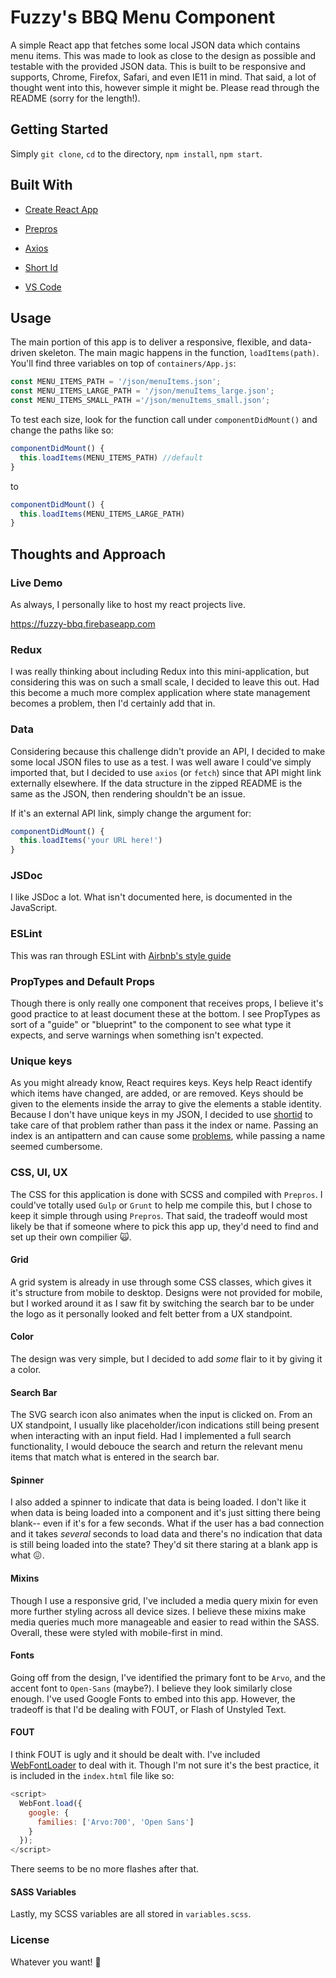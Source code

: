 # Fuzzy's BBQ Menu Component

A simple React app that fetches some local JSON data which contains menu items. This was made to look as close to the design as possible and testable with the provided JSON data. This is built to be responsive and supports, Chrome, Firefox, Safari, and even IE11 in mind. That said, a lot of thought went into this, however simple it might be. Please read through the README (sorry for the length!).

## Getting Started
Simply `git clone`, `cd` to the directory, `npm install`, `npm start`.

## Built With
- [Create React App](https://github.com/facebook/create-react-app)

- [Prepros](https://github.com/Subash/Prepros)

- [Axios](https://github.com/axios/axios)

- [Short Id](https://www.npmjs.com/package/shortid)

- [VS Code](https://github.com/Microsoft/vscode) 

## Usage
The main portion of this app is to deliver a responsive, flexible, and data-driven skeleton. The main magic happens in the function, `loadItems(path)`. You'll find three variables on top of `containers/App.js`:

```javascript
const MENU_ITEMS_PATH = '/json/menuItems.json';
const MENU_ITEMS_LARGE_PATH = '/json/menuItems_large.json';
const MENU_ITEMS_SMALL_PATH ='/json/menuItems_small.json';
```

To test each size, look for the function call under `componentDidMount()` and change the paths like so:

```javascript
componentDidMount() {
  this.loadItems(MENU_ITEMS_PATH) //default
}
``` 
to
```javascript
componentDidMount() {
  this.loadItems(MENU_ITEMS_LARGE_PATH) 
}
``` 

## Thoughts and Approach

### Live Demo
As always, I personally like to host my react projects live.

https://fuzzy-bbq.firebaseapp.com

### Redux
I was really thinking about including Redux into this mini-application, but considering this was on such a small scale, I decided to leave this out. Had this become a much more complex application where state management becomes a problem, then I'd certainly add that in.

### Data
Considering because this challenge didn't provide an API, I decided to make some local JSON files to use as a test. I was well aware I could've simply imported that, but I decided to use `axios` (or `fetch`) since that API might link externally elsewhere. If the data structure in the zipped README is the same as the JSON, then rendering shouldn't be an issue.

If it's an external API link, simply change the argument for: 
```javascript
componentDidMount() {
  this.loadItems('your URL here!')
}
```

### JSDoc
I like JSDoc a lot. What isn't documented here, is documented in the JavaScript.

### ESLint
This was ran through ESLint with [Airbnb's style guide](https://github.com/airbnb/javascript)

### PropTypes and Default Props
Though there is only really one component that receives props, I believe it's good practice to at least document these at the bottom. I see PropTypes as sort of a "guide" or "blueprint" to the component to see what type it expects, and serve warnings when something isn't expected.

### Unique keys
As you might already know, React requires keys. Keys help React identify which items have changed, are added, or are removed. Keys should be given to the elements inside the array to give the elements a stable identity. Because I don't have unique keys in my JSON, I decided to use [shortid](https://www.npmjs.com/package/shortid) to take care of that problem rather than pass it the index or name. Passing an index is an antipattern and can cause some [problems](https://medium.com/@robinpokorny/index-as-a-key-is-an-anti-pattern-e0349aece318), while passing a name seemed cumbersome.

### CSS, UI, UX
The CSS for this application is done with SCSS and compiled with `Prepros`. I could've totally used `Gulp` or `Grunt` to help me compile this, but I chose to keep it simple through using `Prepros`. That said, the tradeoff would most likely be that if someone where to pick this app up, they'd need to find and set up their own compilier 🙀.

#### Grid
A grid system is already in use through some CSS classes, which gives it it's structure from mobile to desktop. Designs were not provided for mobile, but I worked around it as I saw fit by switching the search bar to be under the logo as it personally looked and felt better from a UX standpoint.

#### Color
The design was very simple, but I decided to add *some* flair to it by giving it a color.

#### Search Bar
The SVG search icon also animates when the input is clicked on. From an UX standpoint, I usually like placeholder/icon indications still being present when interacting with an input field. Had I implemented a full search functionality, I would debouce the search and return the relevant menu items that match what is entered in the search bar.

#### Spinner
I also added a spinner to indicate that data is being loaded. I don't like it when data is being loaded into a component and it's just sitting there being blank-- even if it's for a few seconds. What if the user has a bad connection and it takes *several* seconds to load data and there's no indication that data is still being loaded into the state? They'd sit there staring at a blank app is what 😖.

#### Mixins
Though I use a responsive grid, I've included a media query mixin for even more further styling across all device sizes. I believe these mixins make media queries much more manageable and easier to read within the SASS. Overall, these were styled with mobile-first in mind.

#### Fonts
Going off from the design, I've identified the primary font to be `Arvo`, and the accent font to `Open-Sans` (maybe?). I believe they look similarly close enough. I've used Google Fonts to embed into this app. However, the tradeoff is that I'd be dealing with FOUT, or Flash of Unstyled Text.

#### FOUT
I think FOUT is ugly and it should be dealt with. I've included [WebFontLoader](https://github.com/typekit/webfontloader) to deal with it. Though I'm not sure it's the best practice, it is included in the `index.html` file like so:

```javascript
<script>
  WebFont.load({
    google: {
      families: ['Arvo:700', 'Open Sans']
    }
  });
</script>
```

There seems to be no more flashes after that.

#### SASS Variables
Lastly, my SCSS variables are all stored in `variables.scss`.

### License
Whatever you want! 🎉